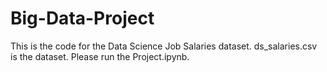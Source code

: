 # Big-Data-Project
This is the code for the Data Science Job Salaries dataset. ds_salaries.csv is the dataset. Please run the Project.ipynb.

